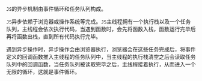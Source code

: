 `JS`的异步机制由事件循环和任务队列构成。

`JS`异步依赖于浏览器或操作系统等完成。`JS`主线程拥有一个执行栈以及一个任务队列，主线程会依次执行代码，当遇到函数时，会先将函数入栈，函数运行完毕后再将函数出栈，直到所有代码执行完毕。

遇到异步操作时，异步操作会由浏览器执行，浏览器会在这些任务完成后，将事件定义的回调函数推入主线程的任务队列中，当主线程的执行栈清空之后会读取任务队列中的回调函数，当任务队列被读取完毕之后，主线程接着执行，从而进入一个无限的循环，这就是事件循环。